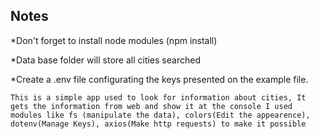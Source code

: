 ## Notes ##

*Don't forget to install node modules (npm install)

*Data base folder will store all cities searched

*Create a .env file configurating the keys presented on the example file.

```This is a simple app used to look for information about cities, It gets the information from web and show it at the console I used modules like fs (manipulate the data), colors(Edit the appearence), dotenv(Manage Keys), axios(Make http requests) to make it possible```
